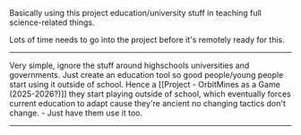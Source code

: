 Basically using this project education/university stuff in teaching full science-related things.

Lots of time needs to go into the project before it's remotely ready for this.

---

Very simple, ignore the stuff around highschools universities and governments. Just create an education tool so good people/young people start using it outside of school. Hence a [[Project - OrbitMines as a Game (2025-2026?)]] they start playing outside of school, which eventually forces current education to adapt cause they're ancient no changing tactics don't change. - Just have them use it too.

---

